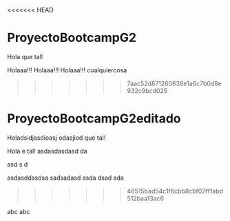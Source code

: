 <<<<<<< HEAD
# ProyectoBootcampG2
Hola  que tal!

Holaaa!!! Holaaa!!! Holaaa!!! cualquiercosa
>>>>>>> 7aac52d871260638e1a6c7b0d8e932c9bcd025
# ProyectoBootcampG2editado
Holadsidjasdioasj odasjiod  que tal!

Hola  e tal!
asdasdasdasd
da

asd
s
d

asdasddasdsa sadsadasd asda dsad ada
>>>>>>> 46515bad54c1f6cbb8cbf02ff1abd512baa13ac6



abc
abc